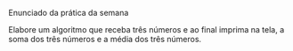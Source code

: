 Enunciado da prática da semana

Elabore um algoritmo que receba três números e ao final imprima na tela, a soma dos três números e a média dos três números.